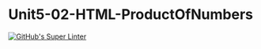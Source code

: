 # Unit5-02-HTML-ProductOfNumbers
[![GitHub's Super Linter](https://github.com/ICS20-Programming-BenT/Unit5-02-HTML-ProductOfNumbers/workflows/GitHub's%20Super%20Linter/badge.svg)](https://github.com/ICS20-Programming-BenT/Unit5-02-HTML-ProductOfNumbers/actions)